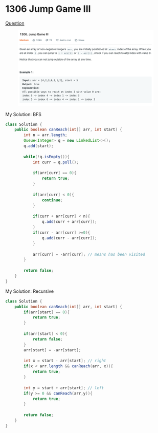# 1306 Jump Game III

[Question](https://leetcode.com/problems/jump-game-iii/)

<figure><img src="../.gitbook/assets/image.png" alt=""><figcaption></figcaption></figure>

My Solution: BFS

```java
class Solution {
    public boolean canReach(int[] arr, int start) {
        int n = arr.length;
        Queue<Integer> q = new LinkedList<>();
        q.add(start);
        
        while(!q.isEmpty()){
            int curr = q.poll();
            
            if(arr[curr] == 0){
                return true;
            }
            
            if(arr[curr] < 0){
                continue;
            }
            
            if(curr + arr[curr] < n){
                q.add(curr + arr[curr]);
            }
            if(curr - arr[curr] >=0){
                q.add(curr - arr[curr]);
            }
            
            arr[curr] = -arr[curr]; // means has been visited
        }
        
        return false;
    }
}
```



My Solution: Recursive

```java
class Solution {
    public boolean canReach(int[] arr, int start) {
        if(arr[start] == 0){
            return true;
        }
        
        if(arr[start] < 0){
            return false;
        }
        arr[start] = -arr[start];
        
        int x = start - arr[start]; // right
        if(x < arr.length && canReach(arr, x)){
            return true;
        }
        
        int y = start + arr[start]; // left
        if(y >= 0 && canReach(arr,y)){
            return true;
        }
        
        return false;
    }
}
```
